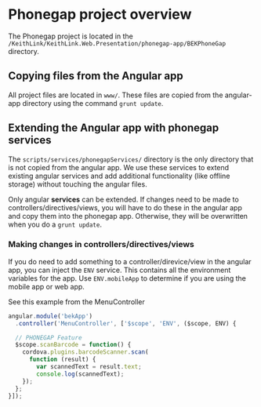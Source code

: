 # Phonegap project overview

The Phonegap project is located in the ```/KeithLink/KeithLink.Web.Presentation/phonegap-app/BEKPhoneGap``` directory.

## Copying files from the Angular app

All project files are located in ```www/```. These files are copied from the angular-app directory using the command ```grunt update```. 

## Extending the Angular app with phonegap services

The ```scripts/services/phonegapServices/``` directory is the only directory that is not copied from the angular app. We use these services to extend existing angular services and add additional functionality (like offline storage) without touching the angular files.

Only angular **services** can be extended. If changes need to be made to controllers/directives/views, you will have to do these in the angular app and copy them into the phonegap app. Otherwise, they will be overwritten when you do a ```grunt update```.

### Making changes in controllers/directives/views

If you do need to add something to a controller/direvice/view in the angular app, you can inject the ```ENV``` service. This contains all the environment variables for the app. Use ```ENV.mobileApp``` to determine if you are using the mobile app or web app.

See this example from the MenuController

~~~javascript
angular.module('bekApp')
  .controller('MenuController', ['$scope', 'ENV', ($scope, ENV) {

  // PHONEGAP Feature
  $scope.scanBarcode = function() {
    cordova.plugins.barcodeScanner.scan(
      function (result) {
        var scannedText = result.text;
        console.log(scannedText);
    });
  };
}]);
~~~